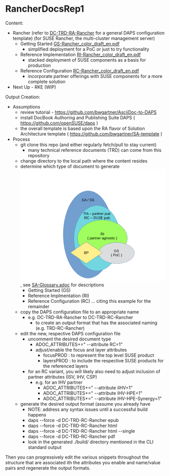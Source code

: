 # RancherDocsRep1

Content:
- Rancher (refer to [DC-TRD-RA-Rancher](./DC-TRD-RA-Rancher) for a general DAPS configuration template) (for SUSE Rancher, the multi-cluster management server)
  - Getting Started [GS-Rancher_color_draft_en.pdf](./example/GS-Rancher_color_draft_en.pdf)
    - simplified deployment for a PoC or just to try functionality
  - Reference Implementation [RI-Rancher_color_draft_en.pdf](./example/RI-Rancher_color_draft_en.pdf)
    - stacked deployment of SUSE components as a basis for production
  - Reference Configuration [RC-Rancher_color_draft_en.pdf](./example/RC-Rancher_color_draft_en.pdf)
    - incorporate partner offerings with SUSE components for a more complete solution
- Next Up - RKE (WIP)

Output Creation:

- Assumptions
  - review tutorial - https://github.com/bwgartner/AsciiDoc-to-DAPS
  - install DocBook Authoring and Publishing Suite DAPS ( https://github.com/openSUSE/daps )
  - the overall template is based upon the RA flavor of Solution Architecture template ( https://github.com/bwgartner/SA-template )
- Process
  - git clone this repo (and either regularly fetch/pull to stay current)
    - many technical reference documents (TRD) can come from this repository
  - change directory to the local path where the content resides
  - determine which type of document to generate ![TechnicalRefDocsVennDiagram](./media/src/png/TechnicalRefDocsVennDiagram.png),  see [SA-Glossary.adoc](./adoc/SA-Glossary.adoc) for descriptions
    - Getting Started (GS)
    - Reference Implmentation (RI)
    - Reference Configuration (RC) ... citing this example for the remainder
  - copy the DAPS configuration file to an appropriate name
    - e.g. DC-TRD-RA-Rancher to DC-TRD-RC-Rancher
      - to create an output format that has the associated naming (e.g. TRD-RC-Rancher)
  - edit the new, respective DAPS configuration file
    - uncomment the desired document type
      - ADOC_ATTRIBUTES+=" --attribute RC=1"
      - adjust/enable the focus and layer attributes
        - focusPROD : to represent the top level SUSE product
        - layersPROD : to include the respective SUSE products for the referenced layers
    - for an RC variant, you will likely also need to adjust inclusion of partner attributes (ISV, IHV, CSP)
      - e.g. for an IHV partner
        - ADOC_ATTRIBUTES+=" --attribute iIHV=1"
        - ADOC_ATTRIBUTES+=" --attribute IHV-HPE=1"
        - ADOC_ATTRIBUTES+=" --attribute IHV-HPE-Synergy=1"
  - generate the desired output format (assume you already have 
    - NOTE: address any syntax issues until a successful build happens
    - daps --force -d DC-TRD-RC-Rancher epub
    - daps --force -d DC-TRD-RC-Rancher html
    - daps --force -d DC-TRD-RC-Rancher html --single
    - daps --force -d DC-TRD-RC-Rancher pdf
    - look in the generated ./build/ directory mentioned in the CLI standard output

Then you can progressively edit the various snippets throughout the structure that are associated ith the attributes you enable and name/value pairs and regenerate the output formats.
	

